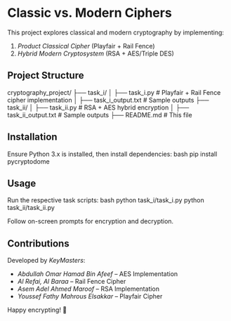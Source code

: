 # Classic vs. Modern Ciphers

This project explores classical and modern cryptography by implementing:

1. *Product Classical Cipher* (Playfair + Rail Fence)
2. *Hybrid Modern Cryptosystem* (RSA + AES/Triple DES)

## Project Structure

cryptography_project/
├── task_i/
│   ├── task_i.py          # Playfair + Rail Fence cipher implementation
│   ├── task_i_output.txt  # Sample outputs
├── task_ii/
│   ├── task_ii.py         # RSA + AES hybrid encryption
│   ├── task_ii_output.txt # Sample outputs
├── README.md              # This file


## Installation
Ensure Python 3.x is installed, then install dependencies:
bash
pip install pycryptodome


## Usage
Run the respective task scripts:
bash
python task_i/task_i.py
python task_ii/task_ii.py

Follow on-screen prompts for encryption and decryption.

## Contributions
Developed by *KeyMasters*:
- *Abdullah Omar Hamad Bin Afeef* – AES Implementation
- *Al Refai, Al Baraa* – Rail Fence Cipher
- *Asem Adel Ahmed Maroof* – RSA Implementation
- *Youssef Fathy Mahrous Elsakkar* – Playfair Cipher

Happy encrypting! 🚀
